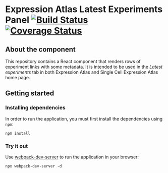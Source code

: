 # Expression Atlas Latest Experiments Panel [![Build Status](https://travis-ci.org/ebi-gene-expression-group/atlas-latest-experiments-panel.svg?branch=master)](https://travis-ci.org/ebi-gene-expression-group/atlas-latest-experiments-panel) [![Coverage Status](https://coveralls.io/repos/github/ebi-gene-expression-group/atlas-latest-experiments-panel/badge.svg?branch=master)](https://coveralls.io/github/ebi-gene-expression-group/atlas-latest-experiments-panel?branch=master)

## About the component
This repository contains a React component that renders rows of experiment links with some metadata. It is intended to
be used in the *Latest experiments* tab in both Expression Atlas and Single Cell Expression Atlas home page.

## Getting started
### Installing dependencies
In order to run the application, you must first install the dependencies using `npm`:
```
npm install
```

### Try it out
Use [webpack-dev-server](https://github.com/webpack/webpack-dev-server) to run the application in your browser:
```
npx webpack-dev-server -d
```
